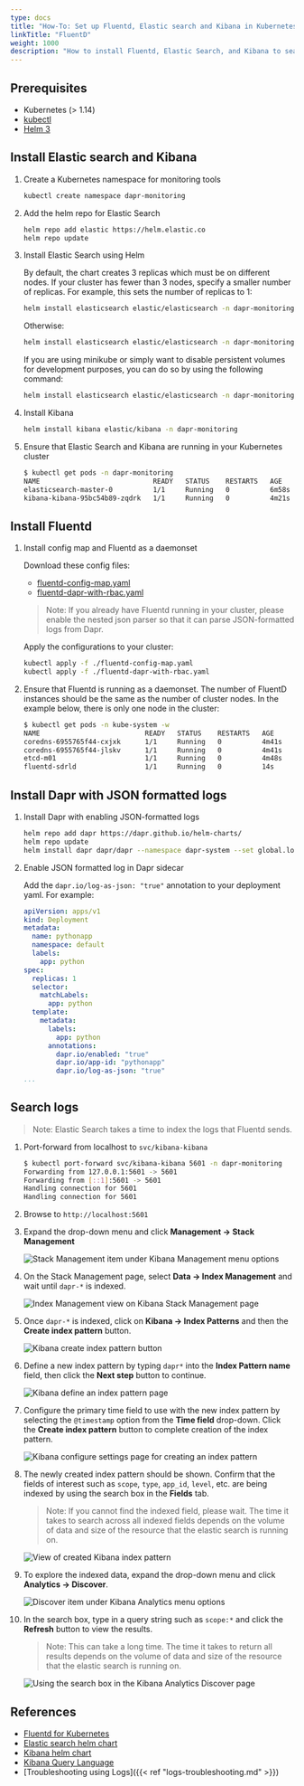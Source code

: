 ```yaml
---
type: docs
title: "How-To: Set up Fluentd, Elastic search and Kibana in Kubernetes"
linkTitle: "FluentD"
weight: 1000
description: "How to install Fluentd, Elastic Search, and Kibana to search logs in Kubernetes"
---
```


## Prerequisites

- Kubernetes (> 1.14)
- [kubectl](https://kubernetes.io/docs/tasks/tools/install-kubectl/)
- [Helm 3](https://helm.sh/)

## Install Elastic search and Kibana

1. Create a Kubernetes namespace for monitoring tools

    ```bash
    kubectl create namespace dapr-monitoring
    ```

2. Add the helm repo for Elastic Search

    ```bash
    helm repo add elastic https://helm.elastic.co
    helm repo update
    ```

3. Install Elastic Search using Helm

    By default, the chart creates 3 replicas which must be on different nodes. If your cluster has fewer than 3 nodes, specify a smaller number of replicas.  For example, this sets the number of replicas to 1:

    ```bash
    helm install elasticsearch elastic/elasticsearch -n dapr-monitoring --set replicas=1
    ```

    Otherwise:

    ```bash
    helm install elasticsearch elastic/elasticsearch -n dapr-monitoring
    ```

    If you are using minikube or simply want to disable persistent volumes for development purposes, you can do so by using the following command:

    ```bash
    helm install elasticsearch elastic/elasticsearch -n dapr-monitoring --set persistence.enabled=false,replicas=1
    ```

4. Install Kibana

    ```bash
    helm install kibana elastic/kibana -n dapr-monitoring
    ```

5. Ensure that Elastic Search and Kibana are running in your Kubernetes cluster

    ```bash
    $ kubectl get pods -n dapr-monitoring
    NAME                            READY   STATUS    RESTARTS   AGE
    elasticsearch-master-0          1/1     Running   0          6m58s
    kibana-kibana-95bc54b89-zqdrk   1/1     Running   0          4m21s
    ```

## Install Fluentd

1. Install config map and Fluentd as a daemonset

    Download these config files:
    - [fluentd-config-map.yaml](/docs/fluentd-config-map.yaml)
    - [fluentd-dapr-with-rbac.yaml](/docs/fluentd-dapr-with-rbac.yaml)

    > Note: If you already have Fluentd running in your cluster, please enable the nested json parser so that it can parse JSON-formatted logs from Dapr.

    Apply the configurations to your cluster:

    ```bash
    kubectl apply -f ./fluentd-config-map.yaml
    kubectl apply -f ./fluentd-dapr-with-rbac.yaml
    ```

2. Ensure that Fluentd is running as a daemonset. The number of FluentD instances should be the same as the number of cluster nodes. In the example below, there is only one node in the cluster:

    ```bash
    $ kubectl get pods -n kube-system -w
    NAME                          READY   STATUS    RESTARTS   AGE
    coredns-6955765f44-cxjxk      1/1     Running   0          4m41s
    coredns-6955765f44-jlskv      1/1     Running   0          4m41s
    etcd-m01                      1/1     Running   0          4m48s
    fluentd-sdrld                 1/1     Running   0          14s
    ```

## Install Dapr with JSON formatted logs

1. Install Dapr with enabling JSON-formatted logs

    ```bash
    helm repo add dapr https://dapr.github.io/helm-charts/
    helm repo update
    helm install dapr dapr/dapr --namespace dapr-system --set global.logAsJson=true
    ```

2. Enable JSON formatted log in Dapr sidecar

    Add the `dapr.io/log-as-json: "true"` annotation to your deployment yaml. For example:

    ```yaml
    apiVersion: apps/v1
    kind: Deployment
    metadata:
      name: pythonapp
      namespace: default
      labels:
        app: python
    spec:
      replicas: 1
      selector:
        matchLabels:
          app: python
      template:
        metadata:
          labels:
            app: python
          annotations:
            dapr.io/enabled: "true"
            dapr.io/app-id: "pythonapp"
            dapr.io/log-as-json: "true"
    ...
    ```

## Search logs

> Note: Elastic Search takes a time to index the logs that Fluentd sends.

1. Port-forward from localhost to `svc/kibana-kibana`

    ```bash
    $ kubectl port-forward svc/kibana-kibana 5601 -n dapr-monitoring
    Forwarding from 127.0.0.1:5601 -> 5601
    Forwarding from [::1]:5601 -> 5601
    Handling connection for 5601
    Handling connection for 5601
    ```

2. Browse to `http://localhost:5601`

3. Expand the drop-down menu and click **Management → Stack Management**

    ![Stack Management item under Kibana Management menu options](/images/kibana-1.png)

4. On the Stack Management page, select **Data → Index Management** and wait until `dapr-*` is indexed.

    ![Index Management view on Kibana Stack Management page](/images/kibana-2.png)

5. Once `dapr-*` is indexed, click on **Kibana → Index Patterns** and then the **Create index pattern** button.

    ![Kibana create index pattern button](/images/kibana-3.png)

6. Define a new index pattern by typing `dapr*` into the **Index Pattern name** field, then click the **Next step** button to continue.

    ![Kibana define an index pattern page](/images/kibana-4.png)

7. Configure the primary time field to use with the new index pattern by selecting the `@timestamp` option from the **Time field** drop-down. Click the **Create index pattern** button to complete creation of the index pattern.

    ![Kibana configure settings page for creating an index pattern](/images/kibana-5.png)

8. The newly created index pattern should be shown. Confirm that the fields of interest such as `scope`, `type`, `app_id`, `level`, etc. are being indexed by using the search box in the **Fields** tab.

    > Note: If you cannot find the indexed field, please wait. The time it takes to search across all indexed fields depends on the volume of data and size of the resource that the elastic search is running on.

    ![View of created Kibana index pattern](/images/kibana-6.png)

9. To explore the indexed data, expand the drop-down menu and click **Analytics → Discover**.

    ![Discover item under Kibana Analytics menu options](/images/kibana-7.png)

10. In the search box, type in a query string such as `scope:*` and click the **Refresh** button to view the results.

    > Note: This can take a long time. The time it takes to return all results depends on the volume of data and size of the resource that the elastic search is running on.

    ![Using the search box in the Kibana Analytics Discover page](/images/kibana-8.png)

## References

* [Fluentd for Kubernetes](https://docs.fluentd.org/v/0.12/articles/kubernetes-fluentd)
* [Elastic search helm chart](https://github.com/elastic/helm-charts/tree/master/elasticsearch)
* [Kibana helm chart](https://github.com/elastic/helm-charts/tree/master/kibana)
* [Kibana Query Language](https://www.elastic.co/guide/en/kibana/current/kuery-query.html)
* [Troubleshooting using Logs]({{< ref "logs-troubleshooting.md" >}})
